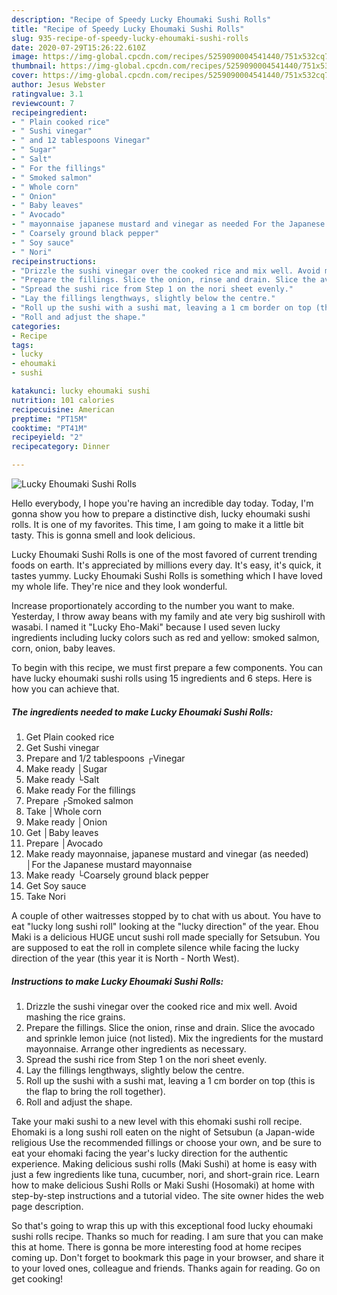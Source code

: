 ```yaml
---
description: "Recipe of Speedy Lucky Ehoumaki Sushi Rolls"
title: "Recipe of Speedy Lucky Ehoumaki Sushi Rolls"
slug: 935-recipe-of-speedy-lucky-ehoumaki-sushi-rolls
date: 2020-07-29T15:26:22.610Z
image: https://img-global.cpcdn.com/recipes/5259090004541440/751x532cq70/lucky-ehoumaki-sushi-rolls-recipe-main-photo.jpg
thumbnail: https://img-global.cpcdn.com/recipes/5259090004541440/751x532cq70/lucky-ehoumaki-sushi-rolls-recipe-main-photo.jpg
cover: https://img-global.cpcdn.com/recipes/5259090004541440/751x532cq70/lucky-ehoumaki-sushi-rolls-recipe-main-photo.jpg
author: Jesus Webster
ratingvalue: 3.1
reviewcount: 7
recipeingredient:
- " Plain cooked rice"
- " Sushi vinegar"
- " and 12 tablespoons Vinegar"
- " Sugar"
- " Salt"
- " For the fillings"
- " Smoked salmon"
- " Whole corn"
- " Onion"
- " Baby leaves"
- " Avocado"
- " mayonnaise japanese mustard and vinegar as needed For the Japanese mustard mayonnaise"
- " Coarsely ground black pepper"
- " Soy sauce"
- " Nori"
recipeinstructions:
- "Drizzle the sushi vinegar over the cooked rice and mix well. Avoid mashing the rice grains."
- "Prepare the fillings. Slice the onion, rinse and drain. Slice the avocado and sprinkle lemon juice (not listed). Mix the ingredients for the mustard mayonnaise. Arrange other ingredients as necessary."
- "Spread the sushi rice from Step 1 on the nori sheet evenly."
- "Lay the fillings lengthways, slightly below the centre."
- "Roll up the sushi with a sushi mat, leaving a 1 cm border on top (this is the flap to bring the roll together)."
- "Roll and adjust the shape."
categories:
- Recipe
tags:
- lucky
- ehoumaki
- sushi

katakunci: lucky ehoumaki sushi 
nutrition: 101 calories
recipecuisine: American
preptime: "PT15M"
cooktime: "PT41M"
recipeyield: "2"
recipecategory: Dinner

---
```



![Lucky Ehoumaki Sushi Rolls](https://img-global.cpcdn.com/recipes/5259090004541440/751x532cq70/lucky-ehoumaki-sushi-rolls-recipe-main-photo.jpg)

Hello everybody, I hope you're having an incredible day today. Today, I'm gonna show you how to prepare a distinctive dish, lucky ehoumaki sushi rolls. It is one of my favorites. This time, I am going to make it a little bit tasty. This is gonna smell and look delicious.

Lucky Ehoumaki Sushi Rolls is one of the most favored of current trending foods on earth. It's appreciated by millions every day. It's easy, it's quick, it tastes yummy. Lucky Ehoumaki Sushi Rolls is something which I have loved my whole life. They're nice and they look wonderful.

Increase proportionately according to the number you want to make. Yesterday, I throw away beans with my family and ate very big sushiroll with wasabi. I named it &#34;Lucky Eho-Maki&#34; because I used seven lucky ingredients including lucky colors such as red and yellow: smoked salmon, corn, onion, baby leaves.


To begin with this recipe, we must first prepare a few components. You can have lucky ehoumaki sushi rolls using 15 ingredients and 6 steps. Here is how you can achieve that.

<!--inarticleads1-->

##### The ingredients needed to make Lucky Ehoumaki Sushi Rolls:

1. Get  Plain cooked rice
1. Get  Sushi vinegar
1. Prepare  and 1/2 tablespoons ┌Vinegar
1. Make ready  │Sugar
1. Make ready  └Salt
1. Make ready  For the fillings
1. Prepare  ┌Smoked salmon
1. Take  │Whole corn
1. Make ready  │Onion
1. Get  │Baby leaves
1. Prepare  │Avocado
1. Make ready  mayonnaise, japanese mustard and vinegar (as needed) │For the Japanese mustard mayonnaise
1. Make ready  └Coarsely ground black pepper
1. Get  Soy sauce
1. Take  Nori


A couple of other waitresses stopped by to chat with us about. You have to eat &#34;lucky long sushi roll&#34; looking at the &#34;lucky direction&#34; of the year. Ehou Maki is a delicious HUGE uncut sushi roll made specially for Setsubun. You are supposed to eat the roll in complete silence while facing the lucky direction of the year (this year it is North - North West). 

<!--inarticleads2-->

##### Instructions to make Lucky Ehoumaki Sushi Rolls:

1. Drizzle the sushi vinegar over the cooked rice and mix well. Avoid mashing the rice grains.
1. Prepare the fillings. Slice the onion, rinse and drain. Slice the avocado and sprinkle lemon juice (not listed). Mix the ingredients for the mustard mayonnaise. Arrange other ingredients as necessary.
1. Spread the sushi rice from Step 1 on the nori sheet evenly.
1. Lay the fillings lengthways, slightly below the centre.
1. Roll up the sushi with a sushi mat, leaving a 1 cm border on top (this is the flap to bring the roll together).
1. Roll and adjust the shape.


Take your maki sushi to a new level with this ehomaki sushi roll recipe. Ehomaki is a long sushi roll eaten on the night of Setsubun (a Japan-wide religious Use the recommended fillings or choose your own, and be sure to eat your ehomaki facing the year&#39;s lucky direction for the authentic experience. Making delicious sushi rolls (Maki Sushi) at home is easy with just a few ingredients like tuna, cucumber, nori, and short-grain rice. Learn how to make delicious Sushi Rolls or Maki Sushi (Hosomaki) at home with step-by-step instructions and a tutorial video. The site owner hides the web page description. 

So that's going to wrap this up with this exceptional food lucky ehoumaki sushi rolls recipe. Thanks so much for reading. I am sure that you can make this at home. There is gonna be more interesting food at home recipes coming up. Don't forget to bookmark this page in your browser, and share it to your loved ones, colleague and friends. Thanks again for reading. Go on get cooking!
